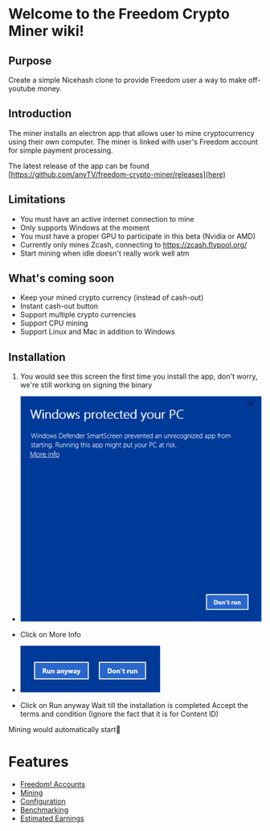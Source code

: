 # Welcome to the Freedom Crypto Miner wiki!

## Purpose
Create a simple Nicehash clone to provide Freedom user a way to make off-youtube money.

## Introduction
The miner installs an electron app that allows user to mine cryptocurrency using their own computer. The miner is linked with user's Freedom account for simple payment processing.

The latest release of the app can be found [https://github.com/anyTV/freedom-crypto-miner/releases](here)
## Limitations
* You must have an active internet connection to mine
* Only supports Windows at the moment
* You must have a proper GPU to participate in this beta (Nvidia or AMD)
* Currently only mines Zcash, connecting to https://zcash.flypool.org/
* Start mining when idle doesn't really work well atm
## What's coming soon
* Keep your mined crypto currency (instead of cash-out)
* Instant cash-out button
* Support multiple crypto currencies
* Support CPU mining
* Support Linux and Mac in addition to Windows
## Installation
1. You would see this screen the first time you install the app, don't worry, we're still working on signing the binary

* ![](https://github.com/anyTV/freedom-crypto-miner/raw/master/images/home1.png)

* Click on More Info
* ![](https://github.com/anyTV/freedom-crypto-miner/raw/master/images/home2.png)
* Click on Run anyway
Wait till the installation is completed
Accept the terms and condition (Ignore the fact that it is for Content ID)

Mining would automatically start
# Features
* [Freedom! Accounts](https://github.com/anyTV/freedom-crypto-miner/wiki/Freedom!-Accounts)
* [Mining](https://github.com/anyTV/freedom-crypto-miner/wiki/Mining)
* [Configuration](https://github.com/anyTV/freedom-crypto-miner/wiki/Configuration)
* [Benchmarking](https://github.com/anyTV/freedom-crypto-miner/wiki/Benchmarking)
* [Estimated Earnings](https://github.com/anyTV/freedom-crypto-miner/wiki/Estimated-Earnings)